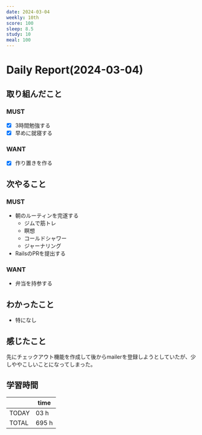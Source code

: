 ```yaml
---
date: 2024-03-04
weekly: 10th
score: 100
sleep: 8.5
study: 10
meal: 100
---
```

# Daily Report(2024-03-04)
## 取り組んだこと
### MUST
- [x] 3時間勉強する  
- [x] 早めに就寝する  
### WANT
- [x] 作り置きを作る
## 次やること
### MUST
- 朝のルーティンを完遂する
	- ジムで筋トレ
	- 瞑想
	- コールドシャワー
	- ジャーナリング
- RailsのPRを提出する
### WANT
- 弁当を持参する
## わかったこと
- 特になし
## 感じたこと
先にチェックアウト機能を作成して後からmailerを登録しようとしていたが、少しややこしいことになってしまった。
## 学習時間

|       | time  | 
| ----- | ----- |
| TODAY | 03 h   |
| TOTAL | 695 h |
